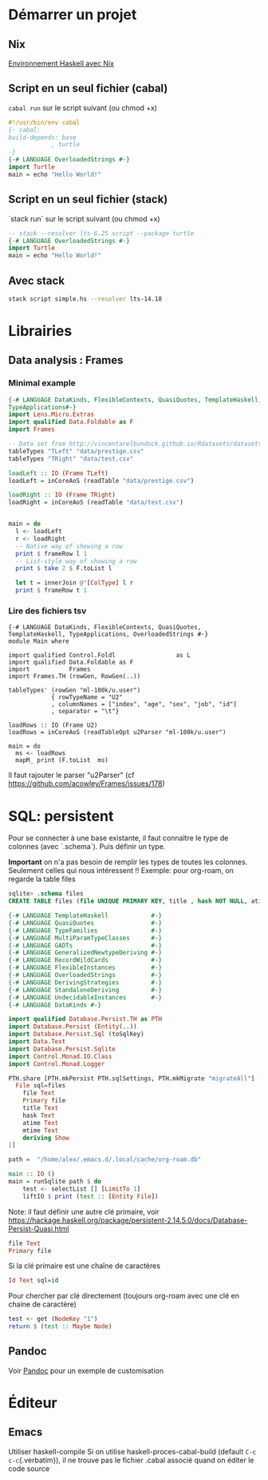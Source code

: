 # Démarrer un projet

## Nix
[Environnement Haskell avec Nix](Environnement%20Haskell%20avec%20Nix.md)
## Script en un seul fichier (cabal)

`cabal run` sur le script suivant (ou chmod +x)

``` haskell
#!/usr/bin/env cabal
{- cabal:
build-depends: base
            , turtle
-}
{-# LANGUAGE OverloadedStrings #-}
import Turtle
main = echo "Hello World!"
```

## Script en un seul fichier (stack)

\`stack run\` sur le script suivant (ou chmod +x)

``` haskell
-- stack --resolver lts-6.25 script --package turtle
{-# LANGUAGE OverloadedStrings #-}
import Turtle
main = echo "Hello World!"
```

## Avec stack

``` {.bash org-language="sh"}
stack script simple.hs --resolver lts-14.18
```

# Librairies 

## Data analysis : Frames

### Minimal example

``` haskell
{-# LANGUAGE DataKinds, FlexibleContexts, QuasiQuotes, TemplateHaskell, TypeApplications,
TypeApplications#-}
import Lens.Micro.Extras
import qualified Data.Foldable as F
import Frames

-- Data set from http://vincentarelbundock.github.io/Rdatasets/datasets.html
tableTypes "TLeft" "data/prestige.csv"
tableTypes "TRight" "data/test.csv"

loadLeft :: IO (Frame TLeft)
loadLeft = inCoreAoS (readTable "data/prestige.csv")

loadRight :: IO (Frame TRight)
loadRight = inCoreAoS (readTable "data/test.csv")


main = do
  l <- loadLeft
  r <- loadRight
  -- Native way of showing a row
  print $ frameRow l 1
  -- List-style way of showing a row
  print $ take 2 $ F.toList l

  let t = innerJoin @'[ColType] l r
  print $ frameRow t 1

```

### Lire des fichiers tsv

    {-# LANGUAGE DataKinds, FlexibleContexts, QuasiQuotes, TemplateHaskell, TypeApplications, OverloadedStrings #-}
    module Main where

    import qualified Control.Foldl                 as L
    import qualified Data.Foldable as F
    import           Frames
    import Frames.TH (rowGen, RowGen(..))

    tableTypes' (rowGen "ml-100k/u.user")
                { rowTypeName = "U2"
                , columnNames = ["index", "age", "sex", "job", "id"]
                , separator = "\t"}

    loadRows :: IO (Frame U2)
    loadRows = inCoreAoS (readTableOpt u2Parser "ml-100k/u.user")

    main = do
      ms <- loadRows
      mapM_ print (F.toList  ms)

Il faut rajouter le parser \"u2Parser\" (cf
<https://github.com/acowley/Frames/issues/178>)

# SQL: persistent 

Pour se connecter à une base existante, il faut connaître le type de colonnes (avec \`.schema\`). Puis définir un type.

**Important** on n\'a pas besoin de remplir les types de toutes les colonnes. Seulement celles qui nous intéressent !! Exemple: pour org-roam, on regarde la table files
``` sql
sqlite> .schema files
CREATE TABLE files (file UNIQUE PRIMARY KEY, title , hash NOT NULL, atime NOT NULL, mtime NOT NULL);
```

``` haskell
{-# LANGUAGE TemplateHaskell            #-}
{-# LANGUAGE QuasiQuotes                #-}
{-# LANGUAGE TypeFamilies               #-}
{-# LANGUAGE MultiParamTypeClasses      #-}
{-# LANGUAGE GADTs                      #-}
{-# LANGUAGE GeneralizedNewtypeDeriving #-}
{-# LANGUAGE RecordWildCards            #-}
{-# LANGUAGE FlexibleInstances          #-}
{-# LANGUAGE OverloadedStrings          #-}
{-# LANGUAGE DerivingStrategies         #-}
{-# LANGUAGE StandaloneDeriving         #-}
{-# LANGUAGE UndecidableInstances       #-}
{-# LANGUAGE DataKinds #-}

import qualified Database.Persist.TH as PTH
import Database.Persist (Entity(..))
import Database.Persist.Sql (toSqlKey)
import Data.Text
import Database.Persist.Sqlite
import Control.Monad.IO.Class
import Control.Monad.Logger

PTH.share [PTH.mkPersist PTH.sqlSettings, PTH.mkMigrate "migrateAll"] [PTH.persistLowerCase|
  File sql=files
    file Text
    Primary file
    title Text
    hask Text
    atime Text
    mtime Text
    deriving Show
|]

path =  "/home/alex/.emacs.d/.local/cache/org-roam.db"

main :: IO ()
main = runSqlite path $ do
    test <- selectList [] [LimitTo 1]
    liftIO $ print (test :: [Entity File])
```

Note: il faut définir une autre clé primaire, voir
<https://hackage.haskell.org/package/persistent-2.14.5.0/docs/Database-Persist-Quasi.html>

``` haskell
file Text
Primary file
```

Si la clé primaire est une chaîne de caractères

``` haskell
Id Text sql=id
```

Pour chercher par clé directement (toujours org-roam avec une clé en
chaine de caractère)

``` haskell
test <- get (NodeKey "1")
return $ (test :: Maybe Node)
```

## Pandoc
Voir [Pandoc](Pandoc.md) pour un exemple de customisation
# Éditeur
## Emacs

Utiliser haskell-compile Si on utilise haskell-proces-cabal-build
(default `C-c c-c`{.verbatim}), il ne trouve pas le fichier .cabal
associé quand on éditer le code source
